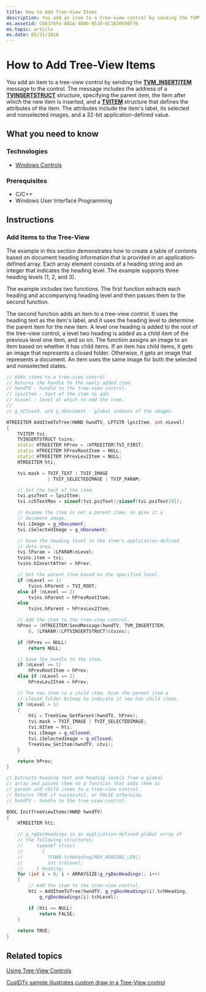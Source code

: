 ```yaml
---
title: How to Add Tree-View Items
description: You add an item to a tree-view control by sending the TVM\_INSERTITEM message to the control.
ms.assetid: CD6376F4-8B1A-489D-8538-6C1620E98F76
ms.topic: article
ms.date: 05/31/2018
---
```


# How to Add Tree-View Items

You add an item to a tree-view control by sending the [**TVM\_INSERTITEM**](tvm-insertitem.md) message to the control. The message includes the address of a [**TVINSERTSTRUCT**](/windows/win32/api/commctrl/ns-commctrl-tvinsertstructa) structure, specifying the parent item, the item after which the new item is inserted, and a [**TVITEM**](/windows/win32/api/commctrl/ns-commctrl-tvitema) structure that defines the attributes of the item. The attributes include the item's label, its selected and nonselected images, and a 32-bit application-defined value.

## What you need to know

### Technologies

-   [Windows Controls](window-controls.md)

### Prerequisites

-   C/C++
-   Windows User Interface Programming

## Instructions

### Add Items to the Tree-View

The example in this section demonstrates how to create a table of contents based on document heading information that is provided in an application-defined array. Each array element consists of a heading string and an integer that indicates the heading level. The example supports three heading levels (1, 2, and 3).

The example includes two functions. The first function extracts each heading and accompanying heading level and then passes them to the second function.

The second function adds an item to a tree-view control. It uses the heading text as the item's label, and it uses the heading level to determine the parent item for the new item. A level one heading is added to the root of the tree-view control, a level two heading is added as a child item of the previous level one item, and so on. The function assigns an image to an item based on whether it has child items. If an item has child items, it gets an image that represents a closed folder. Otherwise, it gets an image that represents a document. An item uses the same image for both the selected and nonselected states.


```C++
// Adds items to a tree-view control. 
// Returns the handle to the newly added item. 
// hwndTV - handle to the tree-view control. 
// lpszItem - text of the item to add. 
// nLevel - level at which to add the item. 
//
// g_nClosed, and g_nDocument - global indexes of the images.

HTREEITEM AddItemToTree(HWND hwndTV, LPTSTR lpszItem, int nLevel)
{ 
    TVITEM tvi; 
    TVINSERTSTRUCT tvins; 
    static HTREEITEM hPrev = (HTREEITEM)TVI_FIRST; 
    static HTREEITEM hPrevRootItem = NULL; 
    static HTREEITEM hPrevLev2Item = NULL; 
    HTREEITEM hti; 

    tvi.mask = TVIF_TEXT | TVIF_IMAGE 
               | TVIF_SELECTEDIMAGE | TVIF_PARAM; 

    // Set the text of the item. 
    tvi.pszText = lpszItem; 
    tvi.cchTextMax = sizeof(tvi.pszText)/sizeof(tvi.pszText[0]); 

    // Assume the item is not a parent item, so give it a 
    // document image. 
    tvi.iImage = g_nDocument; 
    tvi.iSelectedImage = g_nDocument; 

    // Save the heading level in the item's application-defined 
    // data area. 
    tvi.lParam = (LPARAM)nLevel; 
    tvins.item = tvi; 
    tvins.hInsertAfter = hPrev; 

    // Set the parent item based on the specified level. 
    if (nLevel == 1) 
        tvins.hParent = TVI_ROOT; 
    else if (nLevel == 2) 
        tvins.hParent = hPrevRootItem; 
    else 
        tvins.hParent = hPrevLev2Item; 

    // Add the item to the tree-view control. 
    hPrev = (HTREEITEM)SendMessage(hwndTV, TVM_INSERTITEM, 
        0, (LPARAM)(LPTVINSERTSTRUCT)&tvins); 

    if (hPrev == NULL)
        return NULL;

    // Save the handle to the item. 
    if (nLevel == 1) 
        hPrevRootItem = hPrev; 
    else if (nLevel == 2) 
        hPrevLev2Item = hPrev; 

    // The new item is a child item. Give the parent item a 
    // closed folder bitmap to indicate it now has child items. 
    if (nLevel > 1)
    { 
        hti = TreeView_GetParent(hwndTV, hPrev); 
        tvi.mask = TVIF_IMAGE | TVIF_SELECTEDIMAGE; 
        tvi.hItem = hti; 
        tvi.iImage = g_nClosed; 
        tvi.iSelectedImage = g_nClosed; 
        TreeView_SetItem(hwndTV, &tvi); 
    } 

    return hPrev; 
} 

// Extracts heading text and heading levels from a global 
// array and passes them to a function that adds them as
// parent and child items to a tree-view control. 
// Returns TRUE if successful, or FALSE otherwise. 
// hwndTV - handle to the tree-view control. 

BOOL InitTreeViewItems(HWND hwndTV)
{ 
    HTREEITEM hti;

    // g_rgDocHeadings is an application-defined global array of 
    // the following structures: 
    //     typedef struct 
    //       { 
    //         TCHAR tchHeading[MAX_HEADING_LEN]; 
    //         int tchLevel; 
    //     } Heading; 
    for (int i = 0; i < ARRAYSIZE(g_rgDocHeadings); i++) 
    { 
        // Add the item to the tree-view control. 
        hti = AddItemToTree(hwndTV, g_rgDocHeadings[i].tchHeading, 
            g_rgDocHeadings[i].tchLevel); 

        if (hti == NULL)
            return FALSE;
    } 
           
    return TRUE; 
}
```



## Related topics

<dl> <dt>

[Using Tree-View Controls](using-treeview.md)
</dt> <dt>

[CustDTv sample illustrates custom draw in a Tree-View control](https://support.microsoft.com/default.aspx?scid=kb;EN-US;q248496)
</dt> </dl>

 

 




